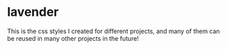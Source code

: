 lavender
========

This is the css styles I created for different projects, and many of them can be reused in many other projects in the future!

